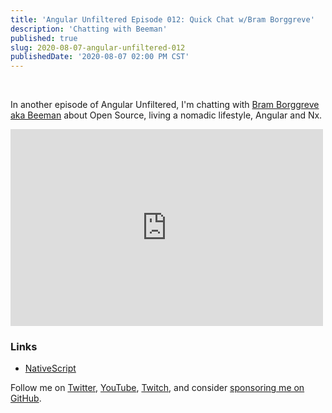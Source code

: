 ```yaml
---
title: 'Angular Unfiltered Episode 012: Quick Chat w/Bram Borggreve'
description: 'Chatting with Beeman'
published: true
slug: 2020-08-07-angular-unfiltered-012
publishedDate: '2020-08-07 02:00 PM CST'
---
```


<br/>

In another episode of Angular Unfiltered, I'm chatting with [Bram Borggreve aka Beeman](https://twitter.com/beeman_nl) about Open Source, living a nomadic lifestyle, Angular and Nx.

<div class="center">
  <iframe width="500" height="315" src="https://www.youtube.com/embed/tlv3KbQ_Ebs" frameborder="0" allow="accelerometer; autoplay; encrypted-media; gyroscope; picture-in-picture" allowfullscreen></iframe>
</div>

### Links

- [NativeScript](https://nativescript.org)

Follow me on [Twitter](https://twitter.com/brandontroberts), [YouTube](https://youtube.com/brandonrobertsdev), [Twitch](https://twitch.tv/brandontroberts), and consider [sponsoring me on GitHub](https://github.com/sponsors/brandonroberts).
